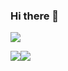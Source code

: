 ### Hi there 👋
![](https://komarev.com/ghpvc/?username=wahyuzero&color=green)
<div style = "display: flex; flex-direction: row;">
<img src="https://github-readme-stats.vercel.app/api?username=wahyuzero"/>
<img src="https://github-readme-stats.vercel.app/api/top-langs/?username=wahyuzero"/>
</div>
